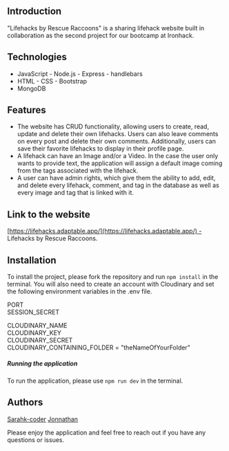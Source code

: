 ## Introduction

"Lifehacks by Rescue Raccoons"  is a  sharing lifehack website built in collaboration as the second project for our bootcamp at  Ironhack.

## Technologies

 - JavaScript - Node.js - Express - handlebars 
 - HTML - CSS - Bootstrap
-  MongoDB

## Features

- The website has CRUD functionality, allowing users to create, read, update and delete their own lifehacks. Users can also leave comments on every post  and delete their own comments. Additionally, users can save their favorite lifehacks to display in their profile page.
- A lifehack can have an Image and/or a Video. In the case the user only wants to provide text, the application will assign a default image coming from the tags associated with the lifehack.
- A user can have admin rights, which give them the ability to add, edit, and delete every lifehack, comment, and tag in the database as well as every image and tag that is linked with it.

## Link to the website 

[https://lifehacks.adaptable.app/](https://lifehacks.adaptable.app/) - Lifehacks by Rescue Raccoons. 


## Installation  

To install the project, please fork the repository and run `npm install` in the terminal.
You will also need to create an account with Cloudinary and set the following environment variables in the .env file.

PORT  
SESSION_SECRET  

CLOUDINARY_NAME  
CLOUDINARY_KEY  
CLOUDINARY_SECRET   
CLOUDINARY_CONTAINING_FOLDER = "theNameOfYourFolder"




##### Running the application  

To run the application, please use `npm run dev` in the terminal.

## Authors 


[Sarahk-coder](https://github.com/SarahK-coder) 
[Jonnathan](https://github.com/Jogopin)

Please enjoy the application and feel free to reach out if you have any questions or issues.